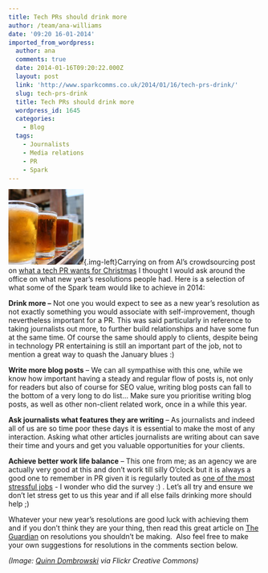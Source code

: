 ```yaml
---
title: Tech PRs should drink more
author: /team/ana-williams
date: '09:20 16-01-2014'
imported_from_wordpress:
  author: ana
  comments: true
  date: 2014-01-16T09:20:22.000Z
  layout: post
  link: 'http://www.sparkcomms.co.uk/2014/01/16/tech-prs-drink/'
  slug: tech-prs-drink
  title: Tech PRs should drink more
  wordpress_id: 1645
  categories:
    - Blog
  tags:
    - Journalists
    - Media relations
    - PR
    - Spark
---
```


![Beer glasses](Pic1-150x150.jpg){.img-left}Carrying on from Al’s crowdsourcing post on [what a tech PR wants for Christmas](http://www.sparkcomms.co.uk/2013/12/04/tech-pr-wants-christmas/) I thought I would ask around the office on what new year’s resolutions people had. Here is a selection of what some of the Spark team would like to achieve in 2014:

**Drink more –** Not one you would expect to see as a new year’s resolution as not exactly something you would associate with self-improvement, though nevertheless important for a PR. This was said particularly in reference to taking journalists out more, to further build relationships and have some fun at the same time. Of course the same should apply to clients, despite being in technology PR entertaining is still an important part of the job, not to mention a great way to quash the January blues :)

**Write more blog posts** – We can all sympathise with this one, while we know how important having a steady and regular flow of posts is, not only for readers but also of course for SEO value, writing blog posts can fall to the bottom of a very long to do list… Make sure you prioritise writing blog posts, as well as other non-client related work, once in a while this year.

**Ask journalists what features they are writing** – As journalists and indeed all of us are so time poor these days it is essential to make the most of any interaction. Asking what other articles journalists are writing about can save their time and yours and get you valuable opportunities for your clients.

**Achieve better work life balance** – This one from me; as an agency we are actually very good at this and don’t work till silly O’clock but it is always a good one to remember in PR given it is regularly touted as [one of the most stressful jobs](http://www.forbes.com/sites/susanadams/2013/01/03/the-most-stressful-jobs-of-2013/) - I wonder who did the survey :) . Let’s all try and ensure we don’t let stress get to us this year and if all else fails drinking more should help ;)

Whatever your new year’s resolutions are good luck with achieving them and if you don’t think they are your thing, then read this great article on [The Guardian](http://www.theguardian.com/lifeandstyle/2014/jan/03/12-new-years-resolutions-should-be-abandoned) on resolutions you shouldn’t be making.  Also feel free to make your own suggestions for resolutions in the comments section below.

_(Image: [Quinn Dombrowski](http://www.flickr.com/photos/quinndombrowski/5200218267/) via Flickr Creative Commons)_
